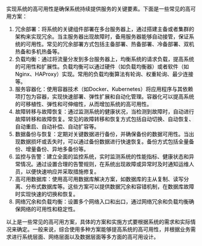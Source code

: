 <font style="color:rgb(0, 0, 0);background-color:rgb(248, 248, 248);">实现系统的高可用性是确保系统持续提供服务的关键要素。下面是一些常见的高可用方案：</font>

1. <font style="color:rgb(0, 0, 0);background-color:rgb(248, 248, 248);">冗余部署：将系统的关键组件部署在多台服务器上，通过搭建主备或者集群的架构来实现冗余。当主服务器出现故障时，备用服务器能够自动接管，保证系统的可用性。常见的冗余部署方式包括主备部署、热备部署、冷备部署、双机热备和多机热备等。</font>
2. <font style="color:rgb(0, 0, 0);background-color:rgb(248, 248, 248);">负载均衡：通过将流量分发到多台服务器上，均衡系统的请求负载，提高系统的可用性和扩展性。负载均衡可以通过硬件（如负载均衡器）或者软件（如Nginx、HAProxy）实现。常用的负载均衡算法有轮询、权重轮询、最少连接等。</font>
3. <font style="color:rgb(0, 0, 0);background-color:rgb(248, 248, 248);">服务容器化：使用容器技术（如Docker、Kubernetes）将应用程序与其依赖项打包为容器，实现快速部署、弹性扩展和自动化管理。容器化可以提高系统的可移植性、弹性和可伸缩性，从而增加系统的高可用性。</font>
4. <font style="color:rgb(0, 0, 0);background-color:rgb(248, 248, 248);">故障转移与故障恢复：通过监测系统的健康状况，当检测到故障时，自动进行故障转移和故障恢复。常见的故障转移和恢复方式包括自动切换、自动恢复、自动重启、自动补偿、自动扩容等。</font>
5. <font style="color:rgb(0, 0, 0);background-color:rgb(248, 248, 248);">数据备份与恢复：定期对关键数据进行备份，并确保备份的数据可用性。当出现数据损坏或丢失时，可以通过备份数据进行快速恢复。备份方式包括全量备份、增量备份、异地多备份等。</font>
6. <font style="color:rgb(0, 0, 0);background-color:rgb(248, 248, 248);">监控与告警：建立全面的监控系统，实时监测系统的性能指标、健康状态和异常情况。通过设置合理的告警规则，在系统出现故障或异常时及时通知运维人员，以便快速响应并采取措施修复。</font>
7. <font style="color:rgb(0, 0, 0);background-color:rgb(248, 248, 248);">高可用数据库：使用高可用数据库解决方案，如数据库的主从复制、读写分离、分布式数据库等。这些方案可以提供数据冗余和容错机制，在数据库故障时实现快速的切换和恢复。</font>
8. <font style="color:rgb(0, 0, 0);background-color:rgb(248, 248, 248);">网络冗余和负载均衡：设置多个网络入口和出口，通过网络冗余和负载均衡确保网络的可用性和稳定性。</font>

<font style="color:rgb(0, 0, 0);background-color:rgb(248, 248, 248);">以上是一些常见的高可用方案，具体的方案和实施方式要根据系统的需求和实际情况来确定。一般来说，综合使用多种方案能够提高系统的高可用性，并根据业务需求进行系统层面、网络层面以及数据层面等多方面的高可用设计。</font>

